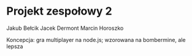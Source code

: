 Projekt zespołowy 2
========

Jakub Bełcik
Jacek Dermont
Marcin Horoszko

Koncepcja: gra multiplayer na node.js; wzorowana na bombermine, ale lepsza

